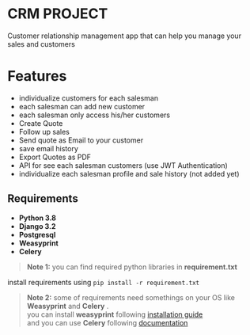 # CRM PROJECT 
Customer relationship management app that can help you manage your sales and customers  

# Features

 - individualize customers for each salesman
 - each salesman can add new customer  
 - each salesman only access  his/her customers
 - Create Quote 
 - Follow up sales
 - Send quote as Email to your customer 
 - save email history
 - Export Quotes as PDF
 - API for see each salesman customers (use JWT Authentication)
 - individualize each salesman profile  and sale history (not added yet)
 

## Requirements
 - **Python 3.8**
 - **Django 3.2**
 - **Postgresql**
 - **Weasyprint**    
 - **Celery**
 
 > **Note 1:** you can find required python libraries in **requirement.txt** 
 > 
install requirements using    `pip install -r requirement.txt`
> **Note 2:** some of requirements need somethings on your OS like **Weasyprint**
and **Celery** .\
you can install **weasyprint** following [installation guide](http://weasyprint.readthedocs.io/en/latest/install.html)\
and you can use **Celery** following [documentation](https://docs.celeryproject.org/en/stable/getting-started/backends-and-brokers/index.html) 

